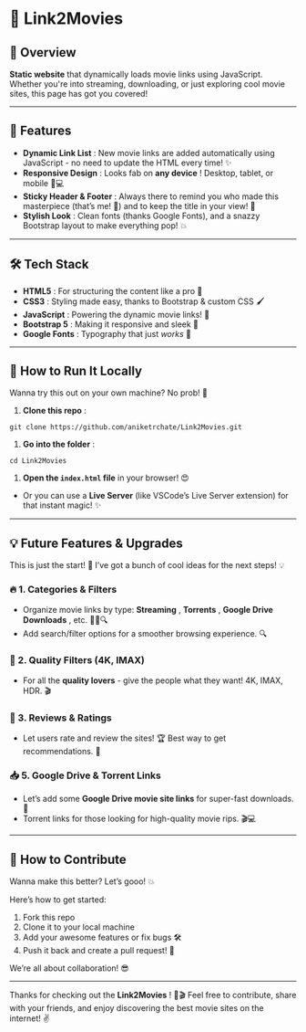 # 🎥 Link2Movies

## 🌟 Overview

**Static website** that dynamically loads movie links using JavaScript. Whether you're into streaming, downloading, or just exploring cool movie sites, this page has got you covered!

---

## 🚀 Features

* **Dynamic Link List** : New movie links are added automatically using JavaScript - no need to update the HTML every time! ✨
* **Responsive Design** : Looks fab on **any device** ! Desktop, tablet, or mobile 📱💻
* **Sticky Header & Footer** : Always there to remind you who made this masterpiece (that’s me! 🙌) and to keep the title in your view! 👀
* **Stylish Look** : Clean fonts (thanks Google Fonts), and a snazzy Bootstrap layout to make everything pop! 💥

---

## 🛠️ Tech Stack

* **HTML5** : For structuring the content like a pro 💯
* **CSS3** : Styling made easy, thanks to Bootstrap & custom CSS 🖌️
* **JavaScript** : Powering the dynamic movie links! 🚀
* **Bootstrap 5** : Making it responsive and sleek 🌈
* **Google Fonts** : Typography that just *works* 📝

---

## 🏁 How to Run It Locally

Wanna try this out on your own machine? No prob! 🙌

1. **Clone this repo** :

`git clone https://github.com/aniketrchate/Link2Movies.git`

1. **Go into the folder** :

`cd Link2Movies`

1. **Open the `index.html` file** in your browser! 😍

* Or you can use a **Live Server** (like VSCode’s Live Server extension) for that instant magic! ✨

---

## 💡 Future Features & Upgrades

This is just the start! 🚀 I’ve got a bunch of cool ideas for the next steps! 💡

### 🔥 1. Categories & Filters

* Organize movie links by type: **Streaming** , **Torrents** , **Google Drive Downloads** , etc. 🧑‍💻🔍
* Add search/filter options for a smoother browsing experience. 🔍

### 🎥 2. Quality Filters (4K, IMAX)

* For all the **quality lovers** - give the people what they want! 4K, IMAX, HDR. 🎬

### 💬 3. Reviews & Ratings

* Let users rate and review the sites! 🏆 Best way to get recommendations. 🌟

### 📥 5. Google Drive & Torrent Links

* Let’s add some **Google Drive movie site links** for super-fast downloads. 🚀
* Torrent links for those looking for high-quality movie rips. 🎬💻

---

## 💖 How to Contribute

Wanna make this better? Let’s gooo! 💥

Here’s how to get started:

1. Fork this repo
2. Clone it to your local machine
3. Add your awesome features or fix bugs 🛠️
4. Push it back and create a pull request! 🔁

We’re all about collaboration! 😎

---

Thanks for checking out the **Link2Movies** ! 🍿🎬 Feel free to contribute, share with your friends, and enjoy discovering the best movie sites on the internet! ✌️
